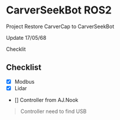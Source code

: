# CarverSeekBot ROS2
Project Restore CarverCap to CarverSeekBot

Update 17/05/68

Checklit 
## Checklist
- [x] Modbus
- [x] Lidar
- [] Controller from AJ.Nook 

> Controller need to find USB